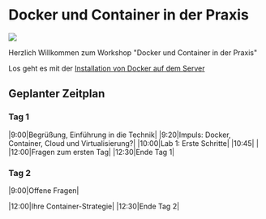 # Docker und Container in der Praxis

![ ](https://www.heise-events.de/uploads/OnuAG8xJ/766x0_2560x0/Docker_2000x500.jpg)

Herzlich Willkommen zum Workshop "Docker und Container in der Praxis"

Los geht es mit der [Installation von Docker auf dem Server](./setup)

## Geplanter Zeitplan

### Tag 1 
|9:00|Begrüßung, Einführung in die Technik|
|9:20|Impuls: Docker, Container, Cloud und Virtualisierung?|
|10:00|Lab 1: Erste Schritte|
|10:45| |
|12:00|Fragen zum ersten Tag|
|12:30|Ende Tag 1|

### Tag 2
|9:00|Offene Fragen|


|12:00|Ihre Container-Strategie|
|12:30|Ende Tag 2|


